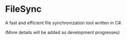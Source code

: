 # FileSync

A fast and efficient file synchronization tool written in C#.

(More details will be added as development progresses) 